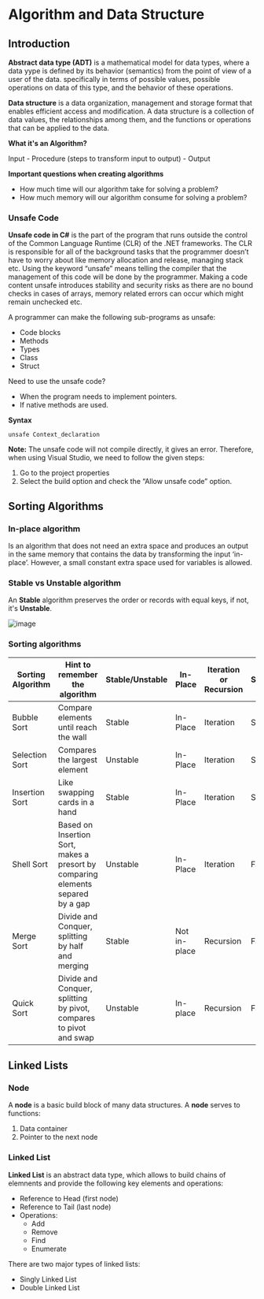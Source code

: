 # Algorithm and Data Structure
## Introduction
**Abstract data type (ADT)** is a mathematical model for data types, where a data yype is defined by its behavior (semantics) from the point of view of a user of the data. specifically in terms of possible values, possible operations on data of this type, and the behavior of these operations.

**Data structure** is a data organization, management and storage format that enables efficient access and modification. A data structure is a collection of data values, the relationships among them, and the functions or operations that can be applied to the data.

**What it's an Algorithm?**

Input - Procedure (steps to transform input to output) - Output

**Important questions when creating algorithms**
- How much time will our algorithm take for solving a problem?
- How much memory will our algorithm consume for solving a problem?

### Unsafe Code

**Unsafe code in C#** is the part of the program that runs outside the control of the Common Language Runtime (CLR) of the .NET frameworks. The CLR is responsible for all of the background tasks that the programmer doesn’t have to worry about like memory allocation and release, managing stack etc. Using the keyword “unsafe” means telling the compiler that the management of this code will be done by the programmer. Making a code content unsafe introduces stability and security risks as there are no bound checks in cases of arrays, memory related errors can occur which might remain unchecked etc.

A programmer can make the following sub-programs as unsafe:
- Code blocks
- Methods
- Types
- Class
- Struct

Need to use the unsafe code?
- When the program needs to implement pointers.
- If native methods are used.

**Syntax**

```
unsafe Context_declaration
```

**Note:** The unsafe code will not compile directly, it gives an error. Therefore, when using Visual Studio, we need to follow the given steps:
1) Go to the project properties
2) Select the build option and check the “Allow unsafe code” option.

## Sorting Algorithms
### In-place algorithm
Is an algorithm that does not need an extra space and produces an output in the same memory that contains the data by transforming the input ‘in-place’. However, a small constant extra space used for variables is allowed.

### Stable vs Unstable algorithm
An **Stable** algorithm preserves the order or records with equal keys, if not, it's **Unstable**.

![image](https://user-images.githubusercontent.com/13497579/188289683-b8611663-71fb-41e9-926a-1fb7bdc6084a.png)

### Sorting algorithms
| Sorting Algorithm | Hint to remember the algorithm | Stable/Unstable | In-Place | Iteration or Recursion | Speed | Comments
|--|--|--|--|--|--|--|
| Bubble Sort | Compare elements until reach the wall | Stable | In-Place | Iteration |Slow | The slowest algorithm |
| Selection Sort | Compares the largest element | Unstable | In-Place | Iteration | Slow | Faster than bubble sort |
| Insertion Sort | Like swapping cards in a hand | Stable | In-Place | Iteration | Slow | Faster if the array is almost ordered |
| Shell Sort | Based on Insertion Sort, makes a presort by comparing elements separed by a gap | Unstable | In-Place | Iteration | Fast | Easy to implement, improve of Insertion Sort |
| Merge Sort | Divide and Conquer, splitting by half and merging | Stable | Not in-place | Recursion | Fast | Uses a lot of memory but is a fast competitor |
| Quick Sort | Divide and Conquer, splitting by pivot, compares to pivot and swap | Unstable | In-place | Recursion | Fast | Best performing algoritms |

## Linked Lists
### Node
A **node** is a basic build block of many data structures. A **node** serves to functions:
1) Data container
2) Pointer to the next node

### Linked List
**Linked List** is an abstract data type, which allows to build chains of elemnents and provide the following key elements and operations:
- Reference to Head (first node)
- Reference to Tail (last node)
- Operations:
  - Add
  - Remove
  - Find
  - Enumerate

There are two major types of linked lists:
- Singly Linked List
- Double Linked List
